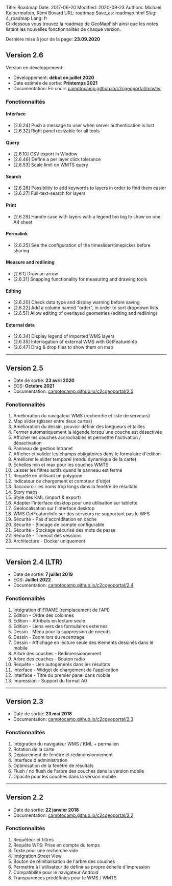 Title: Roadmap
Date: 2017-06-20
Modified: 2020-09-23
Authors: Michael Kalbermatten, Rémi Bovard
URL: roadmap
Save_as: roadmap.html
Slug: 4_roadmap
Lang: fr
<br />
Ci-dessous vous trouvez la roadmap de GeoMapFish ainsi que les notes listant les nouvelles fonctionnalités de chaque version.

Dernière mise à jour de la page: **23.09.2020**

## Version 2.6

Version en développement:

* Développement: **début en juillet 2020**
* Date estimée de sortie: **Printemps 2021**
* Documentation: En cours [camptocamp.github.io/c2cgeoportal/master](https://camptocamp.github.io/c2cgeoportal/master/)

### Fonctionnalités

#### Interface

* [2.6.24] Push a message to user when server authentication is lost
* [2.6.32] Right panel resizable for all tools

#### Query

* [2.6.10] CSV export in Window
* [2.6.46] Define a per layer click tolerance
* [2.6.53] Scale limit on WMTS query

#### Search

* [2.6.26] Possiblitiy to add keywords to layers in order to find them easier
* [2.6.27] Full-text-search for layers

#### Print

* [2.6.29] Handle case with layers with a legend too big to show on one A4 sheet

#### Permalink

* [2.6.25] See the configuration of the timeslider/timepicker before sharing

#### Measure and redlining

* [2.6.1] Draw an arrow
* [2.6.31] Snapping functionality for measuring and drawing tools

#### Editing

* [2.6.20] Check data type and display warning before saving
* [2.6.22] Add a column named "order", in order to sort dropdown lists
* [2.6.51] Allow editing of overlayed geometries (editing and redlining)

#### External data

* [2.6.34] Display legend of imported WMS layers
* [2.6.35] Interrogation of external WMS with GetFeatureInfo
* [2.6.47] Drag & drop files to show them on map

<hr />

## Version 2.5

* Date de sortie: **23 avril 2020**
* EOS: **Octobre 2021**
* Documentation: [camptocamp.github.io/c2cgeoportal/2.5](https://camptocamp.github.io/c2cgeoportal/2.5/)

### Fonctionnalités

1. Amélioration du navigateur WMS (recherche et liste de serveurs)
2. Map slider (glisser entre deux cartes)
3. Amélioration du dessin, pouvoir définir des longueurs et tailles
4. Fermer automatiquement la légende lorsqu'une couche est désactivée
5. Afficher les couches accrochables et permettre l'activation / désactivation
6. Panneau de gestion Intranet
7. Afficher et valider les champs obligatoires dans le formulaire d'édition
8. Améliorer le slider temporel (rendu dynamique de la carte)
9. Echelles min et max pour les couches WMTS
10. Laisser les filtres actifs quand le panneau est fermé
11. Requête en utilisant un polygone
12. Indicateur de chargement et compteur d'objet
13. Raccourcir les noms trop longs dans la fenêtre de résultats
14. Story maps
15. Style des KML (import & export)
16. Adapter l'interface desktop pour une utilisation sur tablette
17. Géolocalisation sur l'interface desktop
18. WMS GetFeatureInfo sur des serveurs ne supportant pas le WFS
19. Sécurité - Pas d'accréditation en cache
20. Sécurité - Blocage de compte configurable
21. Sécurité - Stockage sécurisé des mots de passe
22. Sécurité - Timeout des sessions
23. Architecture - Docker uniquement

<hr />

## Version 2.4 (LTR)

* Date de sortie: **7 juillet 2019**
* EOS: **Juillet 2022**
* Documentation: [camptocamp.github.io/c2cgeoportal/2.4](https://camptocamp.github.io/c2cgeoportal/2.4/)

### Fonctionnalités

1. Intégration d'IFRAME (remplacement de l'API)
2. Edition - Ordre des colonnes
3. Edition - Attributs en lecture seule
4. Edition - Liens vers des formulaires externes
5. Dessin - Menu pour la suppression de noeuds
6. Dessin - Zoom lors du recentrage
7. Dessin - Affichage en lecture seule des éléments dessinés dans le mobile
8. Arbre des couches - Redimensionnement
9. Arbre des couches - Bouton radio
10. Requête - Lien autogénérés dans les résultats
11. Interface - Widget de chargement de l'application
12. Interface - Titre du premier panel dans mobile
13. Impression - Support du format A0

<hr />

## Version 2.3

* Date de sortie: **23 mai 2018**
* Documentation: [camptocamp.github.io/c2cgeoportal/2.3](https://camptocamp.github.io/c2cgeoportal/2.3/)

### Fonctionnalités

1. Intégration du navigateur WMS / KML + permalien
2. Rotation de la carte
3. Déplacement de fenêtre et redimensionnement
4. Interface d'administration
5. Optimisation de la fenêtre de résultats
6. Flush / no flush de l'arbre des couches dans la version mobile
7. Opacité pour les couches dans la version mobile

<hr />

## Version 2.2

* Date de sortie: **22 janvier 2018**
* Documentation: [camptocamp.github.io/c2cgeoportal/2.2](https://camptocamp.github.io/c2cgeoportal/2.2/)

### Fonctionnalités

1. Requêteur et filtres
2. Requête WFS: Prise en compte du temps
3. Texte pour une recherche vide
4. Intégration Street View
5. Bouton de réinitialisation de l'arbre des couches
6. Permettre à l'utilisateur de définir sa propre échelle d'impression
7. Compatibilité pour le navigateur Android
8. Transparences prédéfinies pour le WMS / WMTS

